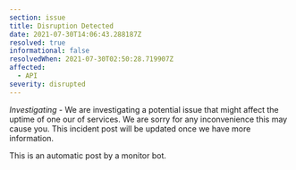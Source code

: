 ```yaml
---
section: issue
title: Disruption Detected
date: 2021-07-30T14:06:43.288187Z
resolved: true
informational: false
resolvedWhen: 2021-07-30T02:50:28.719907Z
affected:
  - API
severity: disrupted
---
```

*Investigating* - We are investigating a potential issue that might affect the uptime of one our of services. We are sorry for any inconvenience this may cause you. This incident post will be updated once we have more information.

This is an automatic post by a monitor bot.
        